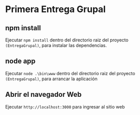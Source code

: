 # Primera Entrega Grupal

## npm install

Ejecutar `npm install` dentro del directorio raiz del proyecto `(EntregaGrupal)`, para instalar las dependencias.

## node app

Ejecutar `node .\bin\www` dentro del directorio raiz del proyecto `(EntregaGrupal)`, para arrancar la aplicación

## Abrir el navegador Web

Ejecutar `http://localhost:3000` para ingresar al sitio web